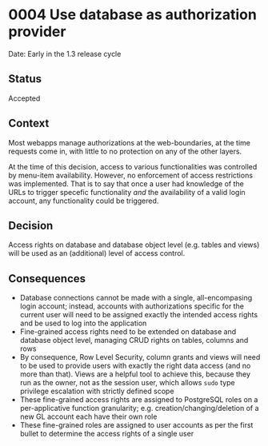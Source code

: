 # 0004 Use database as authorization provider

Date: Early in the 1.3 release cycle

## Status

Accepted

## Context

Most webapps manage authorizations at the web-boundaries, at the time
requests come in, with little to no protection on any of the other layers.

At the time of this decision, access to various functionalities was controlled
by menu-item availability.  However, no enforcement of access restrictions was
implemented.  That is to say that once a user had knowledge of the URLs
to trigger specefic functionality *and* the availability of a valid login
account, any functionality could be triggered.

## Decision

Access rights on database and database object level (e.g. tables and views)
will be used as an (additional) level of access control.

## Consequences

* Database connections cannot be made with a single, all-encompasing login
  account; instead, accounts with authorizations specific for the current
  user will need to be assigned exactly the intended access rights and be
  used to log into the application
* Fine-grained access rights need to be extended on database and database
  object level, managing CRUD rights on tables, columns and rows
* By consequence, Row Level Security, column grants and views will need to
  be used to provide users with exactly the right data access (and no more
  than that).  Views are a helpful tool to achieve this, because they run
  as the owner, not as the session user, which allows `sudo` type privilege
  escalation with strictly defined scope
* These fine-grained access rights are assigned to PostgreSQL roles on a
  per-applicative function granularity; e.g. creation/changing/deletion
  of a new GL account each have their own role
* These fine-grained roles are assigned to user accounts as per the first
  bullet to determine the access rights of a single user
